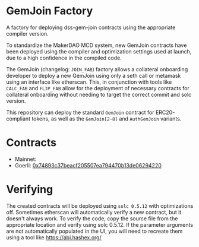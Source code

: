 # GemJoin Factory

A factory for deploying dss-gem-join contracts using the appropriate compiler version.

To standardize the MakerDAO MCD system, new GemJoin contracts have been deployed using the compiler and optimization settings used at launch, due to a high confidence in the compiled code.

The GemJoin (changelog: `JOIN_FAB`) factory allows a collateral onboarding developer to deploy a new GemJoin using only a seth call or metamask using an interface like etherscan. This, in conjunction with tools like `CALC_FAB` and `FLIP_FAB` allow for the deployment of necessary contracts for collateral onboarding without needing to target the correct commit and solc version.

This repository can deploy the standard `GemJoin` contract for ERC20-compliant tokens, as well as the `GemJoin[2-8]` and `AuthGemJoin` variants.

# Contracts

- Mainnet:
- Goerli: [0x74893c37beacf205507ea794470b13de06294220](https://goerli.etherscan.io/address/0x74893c37beacf205507ea794470b13de06294220#code)

# Verifying

The created contracts will be deployed using `solc 0.5.12` with optimizations off. Sometimes etherscan will automatically verify a new contract, but it doesn't always work. To verify the code, copy the source file from the appropriate location and verify using solc 0.5.12. If the parameter arguments are not automatically populated in the UI, you will need to recreate them using a tool like https://abi.hashex.org/
